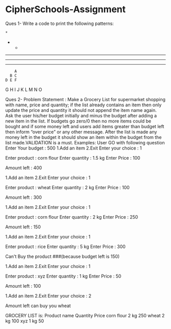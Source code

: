 # CipherSchools-Assignment

Ques 1-
Write a code to print the following patterns:


    *            
   * * 
  * * * 
 * * * * 
* * * * *


        A 
      B C 
    D E F 
  G H I J 
K L M N O


Ques 2-
Problem Statement :
Make a Grocery List for supermarket shopping with name, price and quantity; if the list already contains an item then only update the price and quantity it should not append the item name again. Ask the user his/her budget initially and minus the budget after adding a new item in the list. If budgets go zero/0 then no more items could be bought and if some money left and users add items greater than budget left then inform “over price” or any other message. After the list is made any money left in the budget it should show an item within the budget from the list made.VALIDATION is a must.
Examples:
User GO with following question 
Enter Your budget : 500 
1.Add an item
2.Exit
Enter your choice : 1

Enter product : corn flour
Enter quantity : 1.5 kg
Enter Price : 100

Amount left : 400

1.Add an item
2.Exit
Enter your choice : 1

Enter product : wheat
Enter quantity : 2 kg
Enter Price : 100

Amount left : 300

1.Add an item
2.Exit
Enter your choice : 1

Enter product : corn flour
Enter quantity : 2 kg
Enter Price : 250

Amount left : 150

1.Add an item
2.Exit
Enter your choice : 1

Enter product : rice
Enter quantity : 5 kg
Enter Price : 300

Can't Buy the product ###(because budget left is 150)

1.Add an item
2.Exit
Enter your choice : 1

Enter product : xyz 
Enter quantity : 1 kg
Enter Price : 50

Amount left : 100

1.Add an item
2.Exit
Enter your choice : 2

Amount left can buy you wheat 

GROCERY LIST is:
Product name   Quantity   Price
corn flour      2 kg        250
wheat           2 kg        100
xyz             1 kg         50
